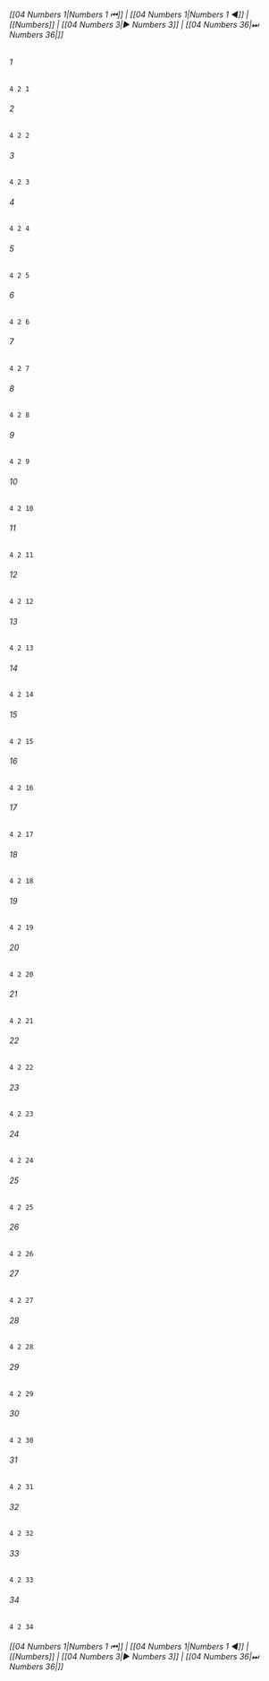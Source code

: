 
###### [[04 Numbers 1|Numbers 1 ⏮]] | [[04 Numbers 1|Numbers 1 ◀]] | [[Numbers]] | [[04 Numbers 3|▶ Numbers 3]] | [[04 Numbers 36|⏭ Numbers 36|]]

###### 1
``` verse
4 2 1 
```
###### 2
``` verse
4 2 2 
```
###### 3
``` verse
4 2 3 
```
###### 4
``` verse
4 2 4 
```
###### 5
``` verse
4 2 5 
```
###### 6
``` verse
4 2 6 
```
###### 7
``` verse
4 2 7 
```
###### 8
``` verse
4 2 8 
```
###### 9
``` verse
4 2 9 
```
###### 10
``` verse
4 2 10 
```
###### 11
``` verse
4 2 11 
```
###### 12
``` verse
4 2 12 
```
###### 13
``` verse
4 2 13 
```
###### 14
``` verse
4 2 14 
```
###### 15
``` verse
4 2 15 
```
###### 16
``` verse
4 2 16 
```
###### 17
``` verse
4 2 17 
```
###### 18
``` verse
4 2 18 
```
###### 19
``` verse
4 2 19 
```
###### 20
``` verse
4 2 20 
```
###### 21
``` verse
4 2 21 
```
###### 22
``` verse
4 2 22 
```
###### 23
``` verse
4 2 23 
```
###### 24
``` verse
4 2 24 
```
###### 25
``` verse
4 2 25 
```
###### 26
``` verse
4 2 26 
```
###### 27
``` verse
4 2 27 
```
###### 28
``` verse
4 2 28 
```
###### 29
``` verse
4 2 29 
```
###### 30
``` verse
4 2 30 
```
###### 31
``` verse
4 2 31 
```
###### 32
``` verse
4 2 32 
```
###### 33
``` verse
4 2 33 
```
###### 34
``` verse
4 2 34 
```

###### [[04 Numbers 1|Numbers 1 ⏮]] | [[04 Numbers 1|Numbers 1 ◀]] | [[Numbers]] | [[04 Numbers 3|▶ Numbers 3]] | [[04 Numbers 36|⏭ Numbers 36|]]

